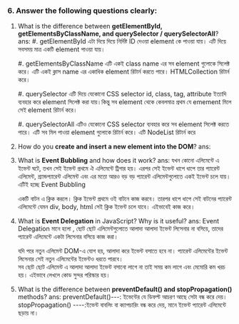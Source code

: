 ### 6. Answer the following questions clearly:

1. What is the difference between **getElementById, getElementsByClassName, and querySelector / querySelectorAll**?
   ans:
   #. getElementById
   এটা দিয়ে দিয়ে নির্দিষ্ট ID দেওয়া element কে পাওয়া যায়। এটি দিয়ে সবসময় মাত্র একটি element পাওয়া যায়।

   #. getElementsByClassName
   এটি একই class name এর সব element গুলোকে সিলেক্ট করে।
   এটি একই ক্লাস name এর একাধিক element রিটার্ন করতে পারে।
   HTMLCollection রিটার্ন করে।

   #. querySelector
   এটি দিয়ে যেকোনো CSS selector id, class, tag, attribute ইত্যাদি ব্যবহার করে element সিলেক্ট করা যায়।কিন্তু সব element থেকে কেবলমাত্র প্রথম যে emement মিলে সেই element রিটার্ন করে।

   #. querySelectorAll
   এটিও যেকোনো CSS selector ব্যবহার করে সব element সিলেক্ট করতে পারে।
   এটি সব মিল পাওয়া element গুলোকে রিটার্ন করে।
   এটি NodeList রিটার্ন করে

2. How do you **create and insert a new element into the DOM**?
   ans:
     <body>
     <div id="container"></div>

     <script>
     // 1. প্রথমে নতুন এলিমেন্ট তৈরি করতে হবে/
     const newElement = document.createElement("p");
   
     // 2. newElement er ভিতর কিছু লেখা বা style  দেওয়া যাবে
     newElement.textContent = "new paragraph";
     newElement.style.color= "red";
   
     // 3. DOM কোথায়  যোগ করবো সেটা সিলেক্ট করতে হবে 
     const container = document.getElementById("container");
     container.appendChild(newElement);
     </script>
     </body>

3. What is **Event Bubbling** and how does it work?
   ans: যখন কোনো এলিমেন্টে এ ইভেন্ট ঘটে, তখন সেই ইভেন্ট প্রথমে ঐ এলিমেন্টে ট্রিগার হয়। এরপর সেই ইভেন্ট ধাপে ধাপে তার প্যারেন্ট এলিমেন্ট, গ্র্যান্ডপ্যারেন্ট এলিমেন্ট এবং এর মতো আরও বড় বড় প্যারেন্ট এলিমেন্টগুলোতে একই ইভেন্ট চলে যায়। এটিই হচ্ছে Event Bubbling

   একটি বাটন এ ক্লিক করলে।
   ক্লিক ইভেন্ট প্রথমে ওই বাটনে কাজ করবে।
   তারপর ধাপে ধাপে সেই বাটনের প্যারেন্ট এলিমেন্টে যেমন div, body, html সেই ক্লিক ইভেন্ট চলে যাবে। এইভাবেই কাজ করে।

4. What is **Event Delegation** in JavaScript? Why is it useful?
   ans: Event Delegation মানে হলো , ছোট ছোট এলিমেন্টগুলোতে আলাদা আলাদা ইভেন্ট লিসেনার না বসিয়ে, তাদের প্যারেন্ট এলিমেন্টে একটা লিসেনার বসিয়ে কাজ করা।

   যদি পরে নতুন এলিমেন্ট DOM-এ যোগ হয়, আলাদা করে ইভেন্ট বসাতে হবে না। প্যারেন্ট এলিমেন্টের ইভেন্ট লিসেনার সেই নতুন এলিমেন্টের ইভেন্টও ধরতে পারবে।  
   সব ছোট ছোট এলিমেন্ট এ আলাদা আলাদা ইভেন্ট বসানো লাগে না তাই সময় কম লাগে এবং মেমোরি কম খরচ হয়।
   এইভাবে লেখলে কোড সুন্দর পরিস্কার হয়।

5. What is the difference between **preventDefault() and stopPropagation()** methods?
   ans: preventDefault()---: ইভেন্টের যে ডিফল্ট আচরণ আছে সেটা বন্ধ করে দেয়।
   stopPropagation() ----:ইভেন্ট বাবলিং বা ক্যাপচারিং বন্ধ করে দেয়, মানে ইভেন্ট প্যারেন্ট এলিমেন্টে ছড়ায় না।
